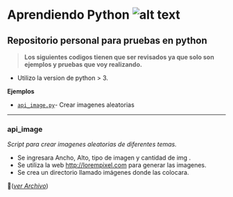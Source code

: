 [logo]: https://bugs.python.org/@@file/favicon.ico "Logo"

# Aprendiendo Python ![alt text][logo]

## Repositorio personal para pruebas en python 

>**Los siguientes codigos tienen que ser revisados ya que solo son ejemplos y pruebas que voy realizando.**

+ Utilizo la version de python > 3. 

**Ejemplos**

+ [`api_image.py`](#api_image)- Crear imagenes aleatorias

***

### **api_image** 

*Script para crear imagenes aleatorias de diferentes temas.*

+ Se ingresara Ancho, Alto, tipo de imagen y cantidad de img . 
+ Se utiliza la web http://lorempixel.com para generar las imagenes. 
+ Se crea un directorio llamado imágenes donde las colocara.

:page_facing_up:(*[ver Archivo](../master/api_image.py)*)

